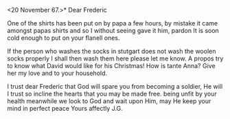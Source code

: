 <20 November 67.>*
Dear Frederic

One of the shirts has been put on by papa a few hours, by mistake it came amongst papas shirts and so I without seeing gave it him, pardon It is soon cold enough to put on your flanell ones.

If the person who washes the socks in stutgart does not wash the woolen socks properly I shall then wash them here please let me know. 
A propos try to know what David would like for his Christmas! 
How is tante Anna? Give her my love and to your household.

I trust dear Frederic that God will spare you from becoming a soldier, He will I trust so incline the hearts that you may be made free. being unfit by your health meanwhile we look to God and wait upon Him, may He keep your mind in perfect peace
 Yours affectly J.G.
